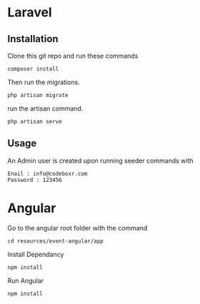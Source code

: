 # Laravel

## Installation

Clone this git repo and run these commands

```
composer install
```

Then run the migrations.

```
php artisan migrate
```
run the artisan command.

```
php artisan serve
```

## Usage

An Admin user is created upon running seeder commands with

```
Enail : info@codeboxr.com
Password : 123456
```

# Angular


Go to the angular root folder with the command

```
cd resources/event-angular/app
```

Install Dependancy

```
npm install
```

Run Angular 

```
npm install
```